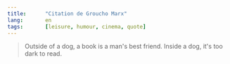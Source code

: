 ```yaml
---
title:      "Citation de Groucho Marx"
lang:       en
tags:       [leisure, humour, cinema, quote]
---
```


> Outside of a dog, a book is a man's best friend. Inside a dog, it's too dark to read.
